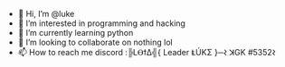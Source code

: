 - 👋 Hi, I’m @luke
- 👀 I’m interested in programming and hacking
- 🌱 I’m currently learning python
- 💞️ I’m looking to collaborate on nothing lol
- 📫 How to reach me discord :╠LⲐϯΔ╣{ Leader ⱠÚKΣ }─𐰩 ꓘGK 𐰩#5352

<!---
leaderluke/leaderluke is a ✨ special ✨ repository because its `README.md` (this file) appears on your GitHub profile.
You can click the Preview link to take a look at your changes.
--->
